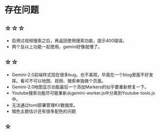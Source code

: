 # 存在问题

## ☆☆☆
- 启用过视频搜索之后，再返回使用搜索功能，提示400错误。
- 两个及以上功能一起使用，gemini好像就懵了。

## ☆☆
- Gemini-2.0前端样式现在很多bug。也不美观，毕竟在一个blog里面不好发挥。看可不可以地图、视频、搜索单独做个页面。
- Gemini-2.0地图显示功能最后一个添加Markers的似乎要重新修复一下。
- Youtube搜索功能尽可能重新从gemini-worker.js中分离到Youtube-tools.js中。
- 无法通过toml部署管理KV数据库。
- 暗色主题估计还有很多配色的问题
## ☆